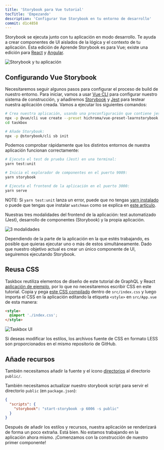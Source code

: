 ```yaml
---
title: 'Storybook para Vue tutorial'
tocTitle: 'Empezando'
description: 'Configurar Vue Storybook en tu entorno de desarrollo'
commit: d1c4858
---
```


Storybook se ejecuta junto con tu aplicación en modo desarrollo. Te ayuda a crear componentes de UI aislados de la lógica y el contexto de tu aplicación. Esta edición de Aprende Storybook es para Vue; existe una edición para [React](/react/es/get-started) y [Angular](/angular/es/get-started).

![Storybook y tu aplicación](/intro-to-storybook/storybook-relationship.jpg)

## Configurando Vue Storybook

Necesitaremos seguir algunos pasos para configurar el proceso de build de nuestro entorno. Para iniciar, vamos a usar [Vue CLI](https://cli.vuejs.org) para configurar nuestro sistema de construcción, y añadiremos [Storybook](https://storybook.js.org/) y [Jest](https://facebook.github.io/jest/) para testear nuestra aplicación creada. Vamos a ejecutar los siguientes comandos:

```bash
# Crea nuestra aplicación, usando una preconfiguración que contiene jest:
npx -p @vue/cli vue create --preset hichroma/vue-preset-learnstorybook taskbox
cd taskbox

# Añade Storybook:
npx -p @storybook/cli sb init
```

Podemos comprobar rápidamente que los distintos entornos de nuestra aplicación funcionan correctamente:

```bash
# Ejecuta el test de prueba (Jest) en una terminal:
yarn test:unit

# Inicia el explorador de componentes en el puerto 9009:
yarn storybook

# Ejecuta el frontend de la aplicación en el puerto 3000:
yarn serve
```

<div class="aside">
  NOTE: Si <code>yarn test:unit</code> lanza un error, puede que no tengas <a href="https://yarnpkg.com/lang/en/docs/install/">yarn instalado</a> o puede que tengas que instalar <code>watchman</code> como se explica en <a href="https://github.com/facebook/create-react-app/issues/871#issuecomment-252297884">este artículo</a>.
</div>

Nuestras tres modalidades del frontend de la aplicación: test automatizado (Jest), desarrollo de componentes (Storybook) y la propia aplicación.

![3 modalidades](/intro-to-storybook/app-three-modalities-vue.png)

Dependiendo de la parte de la aplicación en la que estés trabajando, es posible que quieras ejecutar uno o más de estos simultáneamente. Dado que nuestro objetivo actual es crear un único componente de UI, seguiremos ejecutando Storybook.

## Reusa CSS

Taskbox reutiliza elementos de diseño de este tutorial de GraphQL y React [aplicación de ejemplo](https://blog.hichroma.com/graphql-react-tutorial-part-1-6-d0691af25858), por lo que no necesitaremos escribir CSS en este tutorial. Copia y pega [este CSS compilado](https://github.com/chromaui/learnstorybook-code/blob/master/src/index.css) dentro de `src/index.css` y luego importa el CSS en la aplicación editando la etiqueta `<style>` en `src/App.vue` de esta manera:

```html
<style>
  @import './index.css';
</style>
```

![Taskbox UI](/intro-to-storybook/ss-browserchrome-taskbox-learnstorybook.png)

<div class="aside">
Si deseas modificar los estilos, los archivos fuente de CSS en formato LESS son proporcionados en el mismo repositorio de GitHub.
</div>

## Añade recursos

También necesitamos añadir la fuente y el icono [directorios](https://github.com/chromaui/learnstorybook-code/tree/master/public) al directorio `public/`.

También necesitamos actualizar nuestro storybook script para servir el directorio `public` (en `package.json`):

```json
{
  "scripts": {
    "storybook": "start-storybook -p 6006 -s public"
  }
}
```

Después de añadir los estilos y recursos, nuestra aplicación se renderizará de forma un poco extraña. Está bien. No estamos trabajando en la aplicación ahora mismo. ¡Comenzamos con la construcción de nuestro primer componente!

